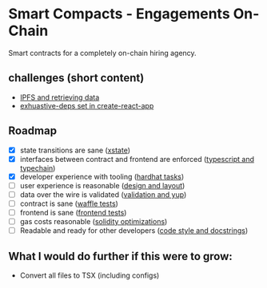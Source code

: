 # Smart Compacts - Engagements On-Chain

Smart contracts for a completely on-chain hiring agency. 

## challenges (short content)
- [IPFS and retrieving data](docs/IPFS-challenges.md)
- [exhuastive-deps set in create-react-app](docs/exhuastive-deps-set-in-create-react-app.md)

## Roadmap
- [X] state transitions are sane ([xstate](docs/xstate.md))
- [X] interfaces between contract and frontend are enforced ([typescript and typechain](docs/typescript-and-typechain.md))
- [X] developer experience with tooling ([hardhat tasks](docs/hardhat-tasks.md))
- [ ] user experience is reasonable ([design and layout](docs/design-and-layout.md))
- [ ] data over the wire is validated ([validation and yup](docs/validation-and-yup.md))
- [ ] contract is sane ([waffle tests](docs/waffle-tests.md))
- [ ] frontend is sane ([frontend tests](docs/frontend-tests.md))
- [ ] gas costs reasonable ([solidity optimizations](docs/solidity-optimizations.md))
- [ ] Readable and ready for other developers ([code style and docstrings](docs/code-style-and-docstrings.md))

## What I would do further if this were to grow:

- Convert all files to TSX (including configs)
